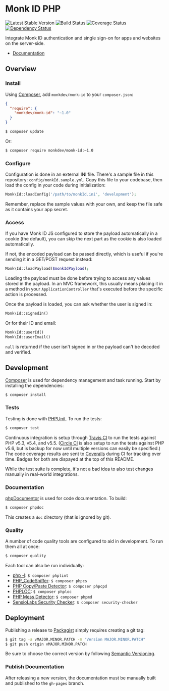 Monk ID PHP
===========

[![Latest Stable Version](https://img.shields.io/packagist/v/monkdev/monk-id.svg?style=flat)](https://packagist.org/packages/monkdev/monk-id)
[![Build Status](https://img.shields.io/travis/MonkDev/monk-id-php/dev.svg?style=flat)](https://travis-ci.org/MonkDev/monk-id-php)
[![Coverage Status](https://img.shields.io/coveralls/MonkDev/monk-id-php/dev.svg?style=flat)](https://coveralls.io/r/MonkDev/monk-id-php?branch=dev)
[![Dependency Status](https://img.shields.io/gemnasium/MonkDev/monk-id-php.svg?style=flat)](https://gemnasium.com/MonkDev/monk-id-php)

Integrate Monk ID authentication and single sign-on for apps and websites on the
server-side.

*   [Documentation](http://monkdev.github.io/monk-id-php/classes/Monk.Id.html)

Overview
--------

### Install

Using [Composer](http://getcomposer.org), add `monkdev/monk-id` to your
`composer.json`:

```json
{
  "require": {
    "monkdev/monk-id": "~1.0"
  }
}
```

```bash
$ composer update
```

Or:

```bash
$ composer require monkdev/monk-id:~1.0
```

### Configure

Configuration is done in an external INI file. There's a sample file in this
repository: `config/monkId.sample.yml`. Copy this file to your codebase, then
load the config in your code during initialization:

```php
Monk\Id::loadConfig('/path/to/monkId.ini', 'development');
```

Remember, replace the sample values with your own, and keep the file safe as it
contains your app secret.

### Access

If you have Monk ID JS configured to store the payload automatically in a cookie
(the default), you can skip the next part as the cookie is also loaded
automatically.

If not, the encoded payload can be passed directly, which is useful if you're
sending it in a GET/POST request instead:

```php
Monk\Id::loadPayload($monkIdPayload);
```

Loading the payload must be done before trying to access any values stored in
the payload. In an MVC framework, this usually means placing it in a method in
your `ApplicationController` that's executed before the specific action is
processed.

Once the payload is loaded, you can ask whether the user is signed in:

```php
Monk\Id::signedIn()
```

Or for their ID and email:

```php
Monk\Id::userId()
Monk\Id::userEmail()
```

`null` is returned if the user isn't signed in or the payload can't be decoded
and verified.

Development
-----------

[Composer](http://getcomposer.org) is used for dependency management and task
running. Start by installing the dependencies:

```bash
$ composer install
```

### Tests

Testing is done with [PHPUnit](http://phpunit.de). To run the tests:

```bash
$ composer test
```

Continuous integration is setup through [Travis CI](https://travis-ci.org/MonkDev/monk-id-php)
to run the tests against PHP v5.3, v5.4, and v5.5. ([Circle CI](https://circleci.com/gh/MonkDev/monk-id-php)
is also setup to run the tests against PHP v5.6, but is backup for now until
multiple versions can easily be specified.) The code coverage results are sent
to [Coveralls](https://coveralls.io/r/MonkDev/monk-id-php) during CI for
tracking over time. Badges for both are dispayed at the top of this README.

While the test suite is complete, it's not a bad idea to also test changes
manually in real-world integrations.

### Documentation

[phpDocumentor](http://phpdoc.org) is used for code documentation. To build:

```bash
$ composer phpdoc
```

This creates a `doc` directory (that is ignored by git).

### Quality

A number of code quality tools are configured to aid in development. To run them
all at once:

```bash
$ composer quality
```

Each tool can also be run individually:

*   [php -l](http://www.php.net/manual/en/function.php-check-syntax.php):
    `$ composer phplint`
*   [PHP_CodeSniffer](https://github.com/squizlabs/PHP_CodeSniffer):
    `$ composer phpcs`
*   [PHP Copy/Paste Detector](https://github.com/sebastianbergmann/phpcpd):
    `$ composer phpcpd`
*   [PHPLOC](https://github.com/sebastianbergmann/phploc): `$ composer phploc`
*   [PHP Mess Detector](http://phpmd.org): `$ composer phpmd`
*   [SensioLabs Security Checker](https://github.com/sensiolabs/security-checker):
    `$ composer security-checker`

Deployment
----------

Publishing a release to [Packagist](https://packagist.org) simply requires
creating a git tag:

```bash
$ git tag -a vMAJOR.MINOR.PATCH -m "Version MAJOR.MINOR.PATCH"
$ git push origin vMAJOR.MINOR.PATCH
```

Be sure to choose the correct version by following [Semantic Versioning](http://semver.org).

### Publish Documentation

After releasing a new version, the documentation must be manually built and
published to the `gh-pages` branch.
